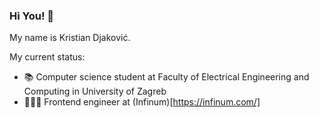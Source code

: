 ### Hi You! 👋

My name is Kristian Djaković. 

My current status:

- 📚 Computer science student at Faculty of Electrical Engineering and Computing in University of Zagreb
- 👨🏼‍💻 Frontend engineer at (Infinum)[https://infinum.com/]


<!--
**kristian240/kristian240** is a ✨ _special_ ✨ repository because its `README.md` (this file) appears on your GitHub profile.

Here are some ideas to get you started:

- 📕 I’m currently working on ...
- 🌱 I’m currently learning ...
- 👯 I’m looking to collaborate on ...
- 🤔 I’m looking for help with ...
- 💬 Ask me about ...
- 📫 How to reach me: ...
- 😄 Pronouns: ...
- ⚡ Fun fact: ...
-->
